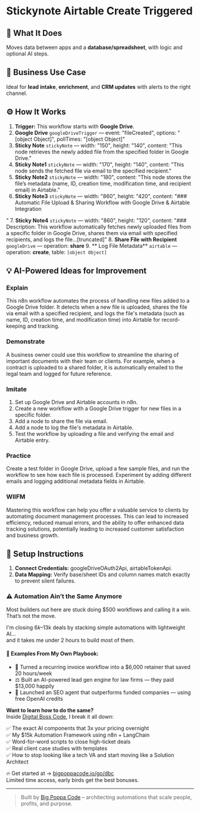 # Stickynote Airtable Create Triggered
## 🚀 What It Does
Moves data between apps and a **database/spreadsheet**, with logic and optional AI steps.

## 💼 Business Use Case
Ideal for **lead intake**, **enrichment**, and **CRM updates** with alerts to the right channel.

## ⚙️ How It Works
1. **Trigger:** This workflow starts with **Google Drive**.
2. **Google Drive** `googleDriveTrigger` — event: "fileCreated", options: "[object Object]", pollTimes: "[object Object]"
3. **Sticky Note** `stickyNote` — width: "150", height: "140", content: "This node retrieves the newly added file from the specified folder in Google Drive."
4. **Sticky Note1** `stickyNote` — width: "170", height: "140", content: "This node sends the fetched file via email to the specified recipient."
5. **Sticky Note2** `stickyNote` — width: "180", content: "This node stores the file’s metadata (name, ID, creation time, modification time, and recipient email) in Airtable."
6. **Sticky Note3** `stickyNote` — width: "860", height: "420", content: "### Automatic File Upload & Sharing Workflow with Google Drive & Airtable Integration

"
7. **Sticky Note4** `stickyNote` — width: "860", height: "120", content: "### Description:
This workflow automatically fetches newly uploaded files from a specific folder in Google Drive, shares them via email with specified recipients, and logs the file…[truncated]"
8. **Share File with Recipient** `googleDrive` — operation: **share**
9. ** Log File Metadata** `airtable` — operation: **create**, table: `[object Object]`

## 💡 AI-Powered Ideas for Improvement
### Explain
This n8n workflow automates the process of handling new files added to a Google Drive folder. It detects when a new file is uploaded, shares the file via email with a specified recipient, and logs the file's metadata (such as name, ID, creation time, and modification time) into Airtable for record-keeping and tracking.

### Demonstrate
A business owner could use this workflow to streamline the sharing of important documents with their team or clients. For example, when a contract is uploaded to a shared folder, it is automatically emailed to the legal team and logged for future reference.

### Imitate
1. Set up Google Drive and Airtable accounts in n8n.
2. Create a new workflow with a Google Drive trigger for new files in a specific folder.
3. Add a node to share the file via email.
4. Add a node to log the file's metadata in Airtable.
5. Test the workflow by uploading a file and verifying the email and Airtable entry.

### Practice
Create a test folder in Google Drive, upload a few sample files, and run the workflow to see how each file is processed. Experiment by adding different emails and logging additional metadata fields in Airtable.

### WIIFM
Mastering this workflow can help you offer a valuable service to clients by automating document management processes. This can lead to increased efficiency, reduced manual errors, and the ability to offer enhanced data tracking solutions, potentially leading to increased customer satisfaction and business growth.

## 🔧 Setup Instructions
1. **Connect Credentials:** googleDriveOAuth2Api, airtableTokenApi.
2. **Data Mapping:** Verify base/sheet IDs and column names match exactly to prevent silent failures.

### ⚠️ Automation Ain’t the Same Anymore

Most builders out here are stuck doing $500 workflows and calling it a win.  
That’s not the move.  

I'm closing $6k–$13k deals by stacking simple automations with lightweight AI...  
and it takes me under 2 hours to build most of them.

#### 🧠 Examples From My Own Playbook:
- 🔁 Turned a recurring invoice workflow into a $6,000 retainer that saved 20 hours/week  
- ⚖️ Built an AI-powered lead gen engine for law firms — they paid $13,000 happily  
- 🚀 Launched an SEO agent that outperforms funded companies — using free OpenAI credits  

**Want to learn how to do the same?**  
Inside [Digital Boss Code](https://bigpoppacode.io/go/dbc), I break it all down:

✅ The exact AI components that 3x your pricing overnight  
✅ My $15k Automation Framework using n8n + LangChain  
✅ Word-for-word scripts to close high-ticket deals  
✅ Real client case studies with templates  
✅ How to stop looking like a tech VA and start moving like a Solution Architect  

🔥 Get started at → [bigpoppacode.io/go/dbc](https://bigpoppacode.io/go/dbc)  
Limited time access, early birds get the best bonuses.

---
> Built by [Big Poppa Code](https://bigpoppacode.io) – architecting automations that scale people, profits, and purpose.
